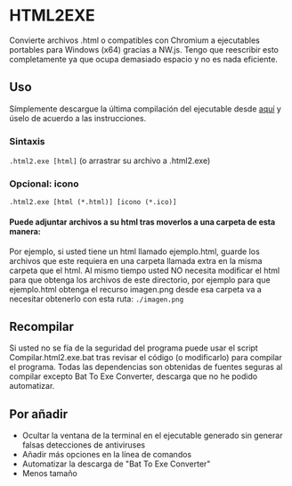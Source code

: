 # HTML2EXE
 Convierte archivos .html o compatibles con Chromium a ejecutables portables para Windows (x64) gracias a NW.js. Tengo que reescribir esto completamente ya que ocupa demasiado espacio y no es nada eficiente.
## Uso
 Símplemente descargue la última compilación del ejecutable desde [aquí](https://mega.nz/file/ar4lyBCK#ew99JnjTvG0_X4xHLUN7NOaWQfHrw6snF6F72VJr2XA) y úselo de acuerdo a las instrucciones.

### Sintaxis
 `.html2.exe [html]` (o arrastrar su archivo a .html2.exe)

### Opcional: icono
 `.html2.exe [html (*.html)] [icono (*.ico)]`
 #### Puede adjuntar archivos a su html tras moverlos a una carpeta de esta manera:
  Por ejemplo, si usted tiene un html llamado ejemplo.html, guarde los archivos que este requiera en una carpeta llamada extra en la misma carpeta que el html. Al mismo tiempo usted NO necesita modificar el html para que obtenga los archivos de este directorio, por ejemplo para que ejemplo.html obtenga el recurso imagen.png desde esa carpeta va a necesitar obtenerlo con esta ruta: `./imagen.png`

## Recompilar
 Si usted no se fía de la seguridad del programa puede usar el script Compilar.html2.exe.bat tras revisar el código (o modificarlo) para compilar el programa. Todas las dependencias son obtenidas de fuentes seguras al compilar excepto Bat To Exe Converter, descarga que no he podido automatizar.

## Por añadir
- Ocultar la ventana de la terminal en el ejecutable generado sin generar falsas detecciones de antiviruses
- Añadir más opciones en la línea de comandos
- Automatizar la descarga de "Bat To Exe Converter"
- Menos tamaño
